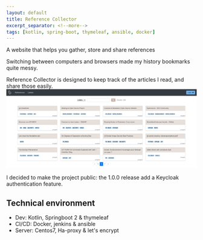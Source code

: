 ```yaml
---
layout: default
title: Reference Collector 
excerpt_separator: <!--more-->
tags: [kotlin, spring-boot, thymeleaf, ansible, docker]
---
```


A website that helps you gather, store and share references

Switching between computers and browsers made my history bookmarks quite messy. 

Reference Collector is designed to keep track of the articles I read, and share those easily.
![screenshot](../assets/reference_collector.png)
<!--more-->

I decided to make the project public: the 1.0.0 release add a Keycloak authentication feature.

## Technical environment
* Dev: Kotlin, Springboot 2 & thymeleaf
* CI/CD: Docker, jenkins & ansible
* Server: Centos7, Ha-proxy & let's encrypt
